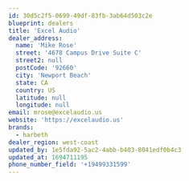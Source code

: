 ```yaml
---
id: 30d5c2f5-0699-49df-83fb-3ab64d503c2e
blueprint: dealers
title: 'Excel Audio'
dealer_address:
  name: 'Mike Rose'
  street: '4678 Campus Drive Suite C'
  street2: null
  postCode: '92660'
  city: 'Newport Beach'
  state: CA
  country: US
  latitude: null
  longitude: null
email: mrose@excelaudio.us
website: 'https://excelaudio.us'
brands:
  - harbeth
dealer_region: west-coast
updated_by: 1e5fda92-5ac2-4abb-b403-8041edf0b4c3
updated_at: 1694711195
phone_number_field: '+19499331599'
---
```


